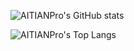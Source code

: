 ![AITIANPro's GitHub stats](https://github-readme-stats.vercel.app/api?username=AITIANPro&theme=solarized-light&show_icons=true)

![AITIANPro's Top Langs](https://github-readme-stats.vercel.app/api/top-langs/?username=AITIANPro&layout=compact&card_width=468)
